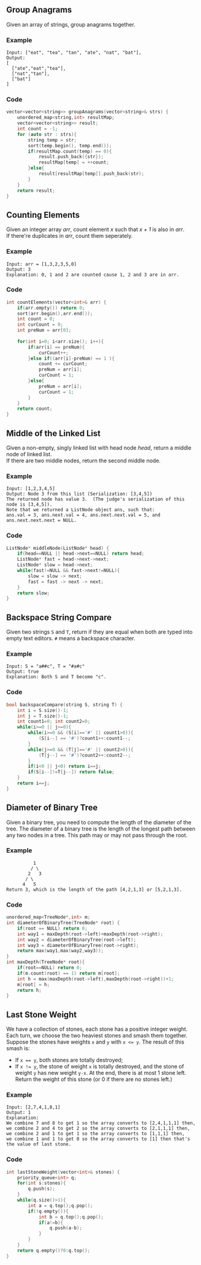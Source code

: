 ## Group Anagrams
Given an array of strings, group anagrams together.
### Example 
```
Input: ["eat", "tea", "tan", "ate", "nat", "bat"],
Output:
[
  ["ate","eat","tea"],
  ["nat","tan"],
  ["bat"]
]
```
### Code
```cpp
vector<vector<string>> groupAnagrams(vector<string>& strs) {
    unordered_map<string,int> resultMap;
    vector<vector<string>> result;
    int count = -1;
    for (auto str : strs){
        string temp = str;
        sort(temp.begin(), temp.end());
        if(resultMap.count(temp) == 0){
            result.push_back({str});
            resultMap[temp] = ++count;
        }else{
            result[resultMap[temp]].push_back(str);
        }
    }
    return result;
}
```

## Counting Elements
Given an integer array *arr*, count element *x* such that *x + 1* is also in *arr*.  
If there're duplicates in *arr*, count them seperately.
### Example
```
Input: arr = [1,3,2,3,5,0]
Output: 3
Explanation: 0, 1 and 2 are counted cause 1, 2 and 3 are in arr.
```
### Code
```cpp
int countElements(vector<int>& arr) {
    if(arr.empty()) return 0;
    sort(arr.begin(),arr.end());
    int count = 0;
    int curCount = 0;
    int preNum = arr[0];
    
    for(int i=0; i<arr.size(); i++){
        if(arr[i] == preNum){
            curCount++;
        }else if((arr[i]-preNum) == 1 ){
            count += curCount;
            preNum = arr[i];
            curCount = 1;
        }else{
            preNum = arr[i];
            curCount = 1;
        }
    }
    return count;
}
```

## Middle of the Linked List
Given a non-empty, singly linked list with head node *head*, return a middle node of linked list.  
If there are two middle nodes, return the second middle node.
### Example
```
Input: [1,2,3,4,5]
Output: Node 3 from this list (Serialization: [3,4,5])
The returned node has value 3.  (The judge's serialization of this node is [3,4,5]).
Note that we returned a ListNode object ans, such that:
ans.val = 3, ans.next.val = 4, ans.next.next.val = 5, and ans.next.next.next = NULL.
```
### Code
```cpp
ListNode* middleNode(ListNode* head) {
    if(head==NULL || head->next==NULL) return head;
    ListNode* fast = head->next->next;
    ListNode* slow = head->next;
    while(fast!=NULL && fast->next!=NULL){
        slow = slow -> next;
        fast = fast -> next -> next;
    }
    return slow;
}
```

## Backspace String Compare
Given two strings `S` and `T`, return if they are equal when both are typed into empty text editors. `#` means a backspace character.
### Example
```
Input: S = "a##c", T = "#a#c"
Output: true
Explanation: Both S and T become "c".
```
### Code
```cpp
bool backspaceCompare(string S, string T) {
    int i = S.size()-1;
    int j = T.size()-1;
    int count1=0; int count2=0;
    while(i>=0 || j>=0){
        while(i>=0 && (S[i]=='#' || count1>0)){
            (S[i--] == '#')?count1++:count1--;
        }
        while(j>=0 && (T[j]=='#' || count2>0)){
            (T[j--] == '#')?count2++:count2--;
        }
        if(i<0 || j<0) return i==j;
        if(S[i--]!=T[j--]) return false;
    }
    return i==j;
}
```

## Diameter of Binary Tree
Given a binary tree, you need to compute the length of the diameter of the tree. The diameter of a binary tree is the length of the longest path between any two nodes in a tree. This path may or may not pass through the root.
### Example
```
          1
         / \
        2   3
       / \     
      4   5    
Return 3, which is the length of the path [4,2,1,3] or [5,2,1,3].
```
### Code
```cpp
unordered_map<TreeNode*,int> m;
int diameterOfBinaryTree(TreeNode* root) {
    if(root == NULL) return 0;
    int way1 = maxDepth(root->left)+maxDepth(root->right);
    int way2 = diameterOfBinaryTree(root->left);
    int way3 = diameterOfBinaryTree(root->right);
    return max(way1,max(way2,way3));
}
int maxDepth(TreeNode* root){
    if(root==NULL) return 0;
    if(m.count(root) == 1) return m[root];
    int h = max(maxDepth(root->left),maxDepth(root->right))+1;
    m[root] = h;
    return h;
}
```

## Last Stone Weight
We have a collection of stones, each stone has a positive integer weight.
Each turn, we choose the two heaviest stones and smash them together.  Suppose the stones have weights `x` and `y` with `x <= y`.  The result of this smash is:
- If `x == y`, both stones are totally destroyed;
- If `x != y`, the stone of weight `x` is totally destroyed, and the stone of weight `y` has new weight `y-x`.
At the end, there is at most 1 stone left.  Return the weight of this stone (or 0 if there are no stones left.)
### Example
```
Input: [2,7,4,1,8,1]
Output: 1
Explanation: 
We combine 7 and 8 to get 1 so the array converts to [2,4,1,1,1] then,
we combine 2 and 4 to get 2 so the array converts to [2,1,1,1] then,
we combine 2 and 1 to get 1 so the array converts to [1,1,1] then,
we combine 1 and 1 to get 0 so the array converts to [1] then that's the value of last stone.
```
### Code
```cpp
int lastStoneWeight(vector<int>& stones) {
    priority_queue<int> q;
    for(int s:stones){
        q.push(s);
    }
    while(q.size()>1){
        int a = q.top();q.pop();
        if(!q.empty()){
            int b = q.top();q.pop();
            if(a!=b){
                q.push(a-b);
            }
        }
    }
    return q.empty()?0:q.top();
}
```